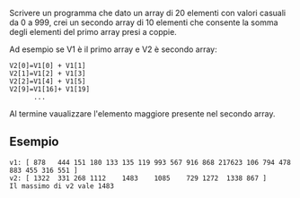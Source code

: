 Scrivere un programma che dato un array di 20 elementi con valori casuali da 0 a 999, crei un secondo array di 10 elementi che consente la somma degli elementi del primo array presi a coppie.

Ad esempio se V1 è il primo array e V2 è secondo array: 

```plaintext
V2[0]=V1[0] + V1[1] 
V2[1]=V1[2] + V1[3]
V2[2]=V1[4] + V1[5]
V2[9]=V1[16]+ V1[19]
      ...
```
      
Al termine vaualizzare l'elemento maggiore presente nel secondo array.

## Esempio

```plaintext
v1: [ 878   444 151 180 133 135 119 993 567 916 868 217623 106 794 478 883 455 316 551 ]
v2: [ 1322  331 268 1112    1483    1085    729 1272  1338 867 ]
Il massimo di v2 vale 1483
```
